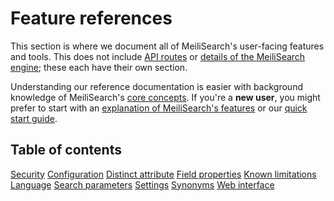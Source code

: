 # Feature references

This section is where we document all of MeiliSearch's user-facing features and tools. This does not include [API routes](/reference/api) or [details of the MeiliSearch engine](/learn/advanced); these each have their own section.

Understanding our reference documentation is easier with background knowledge of MeiliSearch's [core concepts](/learn/core_concepts). If you're a **new user**, you might prefer to start with an [explanation of MeiliSearch's features](/learn/what_is_meilisearch/features.md) or our [quick start guide](/learn/getting_started/quick_start.md).

## Table of contents

[Security](/reference/features/security.md)
[Configuration](/reference/features/configuration.md)
[Distinct attribute](/reference/features/distinct.md)
[Field properties](/reference/features/field_properties.md)
[Known limitations](/reference/features/known_limitations.md)
[Language](/reference/features/language.md)
[Search parameters](/reference/features/search_parameters.md)
[Settings](/reference/features/settings.md)
[Synonyms](/reference/features/synonyms.md)
[Web interface](/reference/features/web_interface.md)
